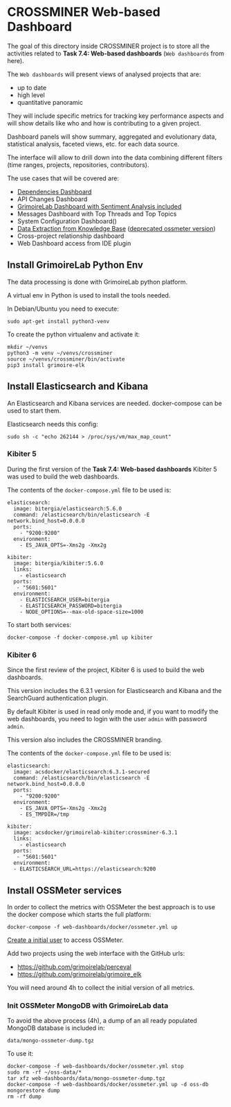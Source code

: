 # CROSSMINER Web-based Dashboard

The goal of this directory inside CROSSMINER project is to store all the activities related to **Task 7.4: Web-based dashboards** (`Web dashboards` from here).

The `Web dashboards` will present views of analysed projects that are:

* up to date
* high level
* quantitative panoramic

They will include specific metrics for tracking key performance aspects and will show details like who and how is contributing to a given project.

Dashboard panels will show summary, aggregated and evolutionary data, statistical analysis, faceted views, etc. for each data source.

The interface will allow to drill down into the data combining different filters (time ranges, projects, repositories, contributors).

The use cases that will be covered are:

* [Dependencies Dashboard](dependencies)
* API Changes Dashboard
* [GrimoireLab Dashboard with Sentiment Analysis included](sentiment)
* Messages Dashboard with Top Threads and Top Topics
* System Configuration Dashboard()
* [Data Extraction from Knowledge Base](scava-metrics) ([deprecated ossmeter version](ossmeter-metrics))
* Cross-project relationship dashboard
* Web Dashboard access from IDE plugin

## Install GrimoireLab Python Env

The data processing is done with GrimoireLab python platform.

A virtual env in Python is used to install the tools needed.

In Debian/Ubuntu you need to execute:

`sudo apt-get install python3-venv`

To create the python virtualenv and activate it:

```
mkdir ~/venvs
python3 -m venv ~/venvs/crossminer
source ~/venvs/crossminer/bin/activate
pip3 install grimoire-elk
```

## Install Elasticsearch and Kibana

An Elasticsearch and Kibana services are needed. docker-compose can be used to start them.

Elasticsearch needs this config:

`sudo sh -c "echo 262144 > /proc/sys/vm/max_map_count"`

### Kibiter 5

During the first version of the **Task 7.4: Web-based dashboards** Kibiter 5 was used
to build the web dashboards.

The contents of the `docker-compose.yml` file to be used is:

```
elasticsearch:
  image: bitergia/elasticsearch:5.6.0
  command: /elasticsearch/bin/elasticsearch -E network.bind_host=0.0.0.0
  ports:
    - "9200:9200"
  environment:
    - ES_JAVA_OPTS=-Xms2g -Xmx2g

kibiter:
  image: bitergia/kibiter:5.6.0
  links:
    - elasticsearch
  ports:
   - "5601:5601"
  environment:
    - ELASTICSEARCH_USER=bitergia
    - ELASTICSEARCH_PASSWORD=bitergia
    - NODE_OPTIONS=--max-old-space-size=1000
```

To start both services:

`docker-compose -f docker-compose.yml up kibiter`

### Kibiter 6

Since the first review of the project, Kibiter 6 is used to build the web dashboards.

This version includes the 6.3.1 version for Elasticsearch and Kibana and the SearchGuard authentication plugin. 

By default Kibiter is used in read only mode and, if you want to modify the web dashboards, you need
to login with the user `admin` with password `admin`. 

This version also includes the CROSSMINER branding.

The contents of the `docker-compose.yml` file to be used is:

```
elasticsearch:
  image: acsdocker/elasticsearch:6.3.1-secured
  command: /elasticsearch/bin/elasticsearch -E network.bind_host=0.0.0.0
  ports:
    - "9200:9200"
  environment:
    - ES_JAVA_OPTS=-Xms2g -Xmx2g
    - ES_TMPDIR=/tmp

kibiter:
  image: acsdocker/grimoirelab-kibiter:crossminer-6.3.1
  links:
    - elasticsearch
  ports:
   - "5601:5601"
  environment:
  - ELASTICSEARCH_URL=https://elasticsearch:9200
```



## Install OSSMeter services

In order to collect the metrics with OSSMeter the best approach is to
use the docker compose which starts the full platform:

`docker-compose -f web-dashboards/docker/ossmeter.yml up`

[Create a initial user](https://github.com/ossmeter/ossmeter/wiki/FAQ#adding-the-first-user-in-the-local-web-application) to access OSSMeter.

Add two projects using the web interface with the GitHub urls:

* https://github.com/grimoirelab/perceval
* https://github.com/grimoirelab/grimoire_elk

You will need around 4h to collect the initial version of all metrics.

### Init OSSMeter MongoDB with GrimoireLab data

To avoid the above process (4h), a dump of an all ready populated MongoDB database is included in:

`data/mongo-ossmeter-dump.tgz`

To use it:

```
docker-compose -f web-dashboards/docker/ossmeter.yml stop
sudo rm -rf ~/oss-data/*
tar xfz web-dashboards/data/mongo-ossmeter-dump.tgz
docker-compose -f web-dashboards/docker/ossmeter.yml up -d oss-db
mongorestore dump
rm -rf dump
```
